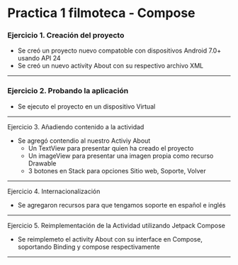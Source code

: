 Practica 1
filmoteca - Compose
===============
### Ejercicio 1. Creación del proyecto

- Se creó un proyecto nuevo compatoble con dispositivos Android 7.0+ usando API 24
- Se creó un nuevo activity About con su respectivo archivo XML
---------------
### Ejercicio 2. Probando la aplicación

- Se ejecuto el proyecto en un dispositivo Virtual
---------------
Ejercicio 3. Añadiendo contenido a la actividad

- Se agregó contendio al nuestro Activiy About
  - Un TextView para presentar quien ha creado el proyecto
  - Un imageView para presentar una imagen propia como recurso Drawable
  - 3 botones en Stack para opciones Sitio web, Soporte, Volver
---------------
Ejercicio 4. Internacionalización

- Se agregaron recursos para que tengamos soporte en español e inglés
---------------
Ejercicio 5. Reimplementación de la Actividad utilizando Jetpack Compose

- Se reimplemeto el activity About con su interface en Compose, soportando Binding y compose respectivamente
---------------
